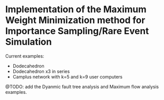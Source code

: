 # Implementation of the Maximum Weight Minimization method for Importance Sampling/Rare Event Simulation

Current examples:
- Dodecahedron 
- Dodecahedron x3 in series
- Camplus network with k=5 and k=9 user computers

@TODO: add the Dyanmic fault tree analysis and Maximum flow analysis examples.
